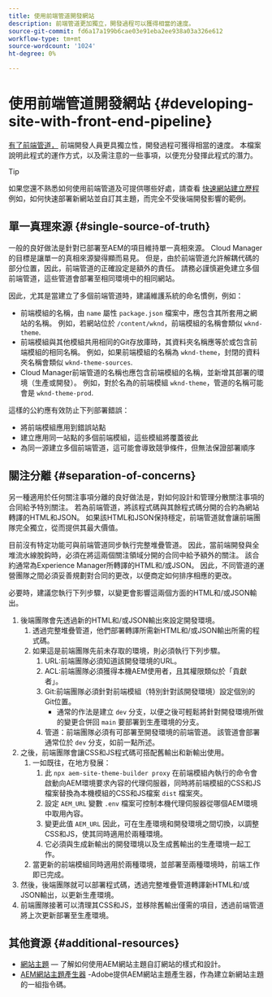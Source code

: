 ```yaml
---
title: 使用前端管道開發網站
description: 前端管道更加獨立，開發過程可以獲得相當的速度。
source-git-commit: fd6a17a199b6cae03e91eba2ee938a03a326e612
workflow-type: tm+mt
source-wordcount: '1024'
ht-degree: 0%

---
```



# 使用前端管道開發網站 {#developing-site-with-front-end-pipeline}

[有了前端管道，](/help/implementing/cloud-manager/configuring-pipelines/introduction-ci-cd-pipelines.md#front-end) 前端開發人員更具獨立性，開發過程可獲得相當的速度。 本檔案說明此程式的運作方式，以及需注意的一些事項，以便充分發揮此程式的潛力。

>[!TIP]
>
>如果您還不熟悉如何使用前端管道及可提供哪些好處，請查看 [快速網站建立歷程](/help/journey-sites/quick-site/overview.md) 例如，如何快速部署新網站並自訂其主題，而完全不受後端開發影響的範例。

## 單一真理來源 {#single-source-of-truth}

一般的良好做法是針對已部署至AEM的項目維持單一真相來源。 Cloud Manager的目標是讓單一的真相來源變得顯而易見。 但是，由於前端管道允許解耦代碼的部分位置，因此，前端管道的正確設定是額外的責任。 請務必謹慎避免建立多個前端管道，這些管道會部署至相同環境中的相同網站。

因此，尤其是當建立了多個前端管道時，建議維護系統的命名慣例，例如：

* 前端模組的名稱，由 `name` 屬性 `package.json` 檔案中，應包含其所套用之網站的名稱。 例如，若網站位於 `/content/wknd`，前端模組的名稱會類似 `wknd-theme`.
* 前端模組與其他模組共用相同的Git存放庫時，其資料夾名稱應等於或包含前端模組的相同名稱。 例如，如果前端模組的名稱為 `wknd-theme`，封閉的資料夾名稱會類似 `wknd-theme-sources`.
* Cloud Manager前端管道的名稱也應包含前端模組的名稱，並新增其部署的環境（生產或開發）。 例如，對於名為的前端模組 `wknd-theme`，管道的名稱可能會是 `wknd-theme-prod`.

這樣的公約應有效防止下列部署錯誤：

* 將前端模組應用到錯誤站點
* 建立應用同一站點的多個前端模組，這些模組將覆蓋彼此
* 為同一源建立多個前端管道，這可能會導致競爭條件，但無法保證部署順序

## 關注分離 {#separation-of-concerns}

另一種適用於任何關注事項分離的良好做法是，對如何設計和管理分散關注事項的合同給予特別關注。 若為前端管道，將該程式碼與其餘程式碼分開的合約為網站轉譯的HTML和JSON。 如果該HTML和JSON保持穩定，前端管道就會讓前端團隊完全獨立，從而提供其最大價值。

目前沒有特定功能可與前端管道同步執行完整堆疊管道。 因此，當前端開發與全堆流水線脫鈎時，必須在將這兩個關注領域分開的合同中給予額外的關注。 該合約通常為Experience Manager所轉譯的HTML和/或JSON。 因此，不同管道的運營團隊之間必須妥善規劃對合同的更改，以便商定如何排序相應的更改。

必要時，建議您執行下列步驟，以變更會影響這兩個方面的HTML和/或JSON輸出。

1. 後端團隊會先透過新的HTML和/或JSON輸出來設定開發環境。
   1. 透過完整堆疊管道，他們部署轉譯所需新HTML和/或JSON輸出所需的程式碼。
   1. 如果這是前端團隊先前未存取的環境，則必須執行下列步驟。
      1. URL:前端團隊必須知道該開發環境的URL。
      1. ACL:前端團隊必須獲得本機AEM使用者，且其權限類似於「貢獻者」。
      1. Git:前端團隊必須針對前端模組（特別針對該開發環境）設定個別的Git位置。
         * 通常的作法是建立 `dev` 分支，以便之後可輕鬆將針對開發環境所做的變更合併回 `main` 要部署到生產環境的分支。
      1. 管道：前端團隊必須有可部署至開發環境的前端管道。 該管道會部署通常位於 `dev` 分支，如前一點所述。
1. 之後，前端團隊會讓CSS和JS程式碼可搭配舊輸出和新輸出使用。
   1. 一如既往，在地方發展：
      1. 此 `npx aem-site-theme-builder proxy` 在前端模組內執行的命令會啟動向AEM環境要求內容的代理伺服器，同時將前端模組的CSS和JS檔案替換為本機模組的CSS和JS檔案 `dist` 檔案夾。
      1. 設定 `AEM_URL` 變數 `.env` 檔案可控制本機代理伺服器從哪個AEM環境中取用內容。
      1. 變更此值 `AEM_URL` 因此，可在生產環境和開發環境之間切換，以調整CSS和JS，使其同時適用於兩種環境。
      1. 它必須與生成新輸出的開發環境以及生成舊輸出的生產環境一起工作。
   1. 當更新的前端模組同時適用於兩種環境，並部署至兩種環境時，前端工作即已完成。
1. 然後，後端團隊就可以部署程式碼，透過完整堆疊管道轉譯新HTML和/或JSON輸出，以更新生產環境。
1. 前端團隊接著可以清理其CSS和JS，並移除舊輸出僅需的項目，透過前端管道將上次更新部署至生產環境。

## 其他資源 {#additional-resources}

* [網站主題](/help/sites-cloud/administering/site-creation/site-themes.md)  — 了解如何使用AEM網站主題自訂網站的樣式和設計。
* [AEM網站主題產生器](https://github.com/adobe/aem-site-theme-builder) -Adobe提供AEM網站主題產生器，作為建立新網站主題的一組指令碼。
